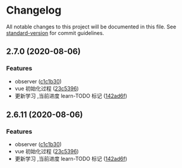 # Changelog

All notable changes to this project will be documented in this file. See [standard-version](https://github.com/conventional-changelog/standard-version) for commit guidelines.

## 2.7.0 (2020-08-06)


### Features

* observer ([c1c1b30](https://github.com/vuejs/vue/commit/c1c1b30218316840c7528ac494a857e28db8dc09))
* vue 初始化过程 ([23c5396](https://github.com/vuejs/vue/commit/23c5396b9c880e69ab2cd3efab36d3759f017501))
* 更新学习 ,当前进度 learn-TODO 标记 ([142ad6f](https://github.com/vuejs/vue/commit/142ad6f03f5f2a1933424fa70bcfab95fbe9110e))

<a name="2.6.11"></a>
## 2.6.11 (2020-08-06)


### Features

* observer ([c1c1b30](https://github.com/vuejs/vue/commit/c1c1b30))
* vue 初始化过程 ([23c5396](https://github.com/vuejs/vue/commit/23c5396))
* 更新学习 ,当前进度 learn-TODO 标记 ([142ad6f](https://github.com/vuejs/vue/commit/142ad6f))
